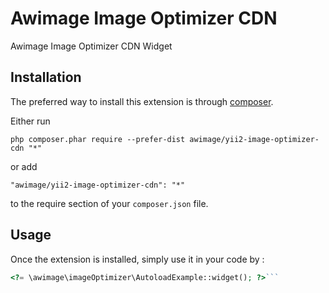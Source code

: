 Awimage Image Optimizer CDN
===========================
Awimage Image Optimizer CDN Widget

Installation
------------

The preferred way to install this extension is through [composer](http://getcomposer.org/download/).

Either run

```
php composer.phar require --prefer-dist awimage/yii2-image-optimizer-cdn "*"
```

or add

```
"awimage/yii2-image-optimizer-cdn": "*"
```

to the require section of your `composer.json` file.


Usage
-----

Once the extension is installed, simply use it in your code by  :

```php
<?= \awimage\imageOptimizer\AutoloadExample::widget(); ?>```
